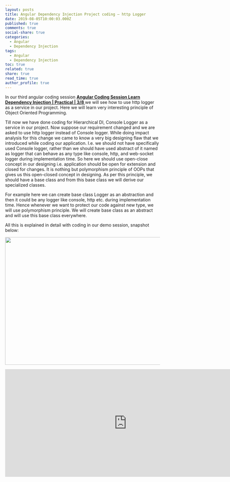 ```yaml
---
layout: posts
title: Angular Dependency Injection Project coding – http Logger
date: 2019-08-05T10:00:03.000Z
published: true
comments: true
social-share: true
categories:
  - Angular
  - Dependency Injection
tags:
  - Angular
  - Dependency Injection
toc: true
related: true
share: true
read_time: true
author_profile: true
---
```


<p>In our third angular coding session <a href="https://www.youtube.com/watch?v=QzgnkJmIhyU&amp;list=PLZed_adPqIJrQ5uFoaQg8P_fDNGjpeSRH&amp;index=30" target="_blank" rel="noopener noreferrer"><strong>Angular Coding Session Learn Dependency Injection | Practical | 3/8 </strong></a>we will see how to use http logger as a service in our project. Here we will learn very interesting principle of Object Oriented Programming.</p>
<p>Till now we have done coding for Hierarchical DI, Console Logger as a service in our project. Now suppose our requirement changed and we are asked to use http logger instead of Console logger. While doing impact analysis for this change we came to know a very big designing flaw that we introduced while coding our application. I.e. we should not have specifically used Console logger, rather than we should have used abstract of it named as logger that can behave as any type like console, http, and web-socket logger during implementation time. So here we should use open-close concept in our designing i.e. application should be open for extension and closed for changes. It is nothing but polymorphism principle of OOPs that gives us this open-closed concept in designing. As per this principle, we should have a base class and from this base class we will derive our specialized classes.</p>
<p>For example here we can create base class Logger as an abstraction and then it could be any logger like console, http etc. during implementation time. Hence whenever we want to protect our code against new type, we will use polymorphism principle. We will create base class as an abstract and will use this base class everywhere.</p>
<p>All this is explained in detail with coding in our demo session, snapshot below:</p>
<p><img class="alignnone size-full wp-image-2503" src="{{ site.baseurl }}/assets/2019/08/DI_Coding_3.png" alt="" width="790" height="415" /></p>
<p><iframe src="https://www.youtube.com/embed/QzgnkJmIhyU" width="790" height="350" frameborder="0" allowfullscreen="allowfullscreen"><span data-mce-type="bookmark" style="display: inline-block; width: 0px; overflow: hidden; line-height: 0;" class="mce_SELRES_start">﻿</span></iframe></p>
